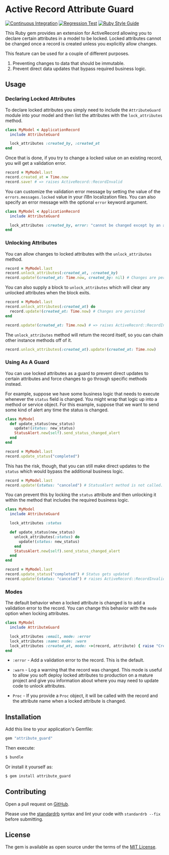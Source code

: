 # Active Record Attribute Guard

[![Continuous Integration](https://github.com/bdurand/attribute_guard/actions/workflows/continuous_integration.yml/badge.svg)](https://github.com/bdurand/attribute_guard/actions/workflows/continuous_integration.yml)
[![Regression Test](https://github.com/bdurand/attribute_guard/actions/workflows/regression_test.yml/badge.svg)](https://github.com/bdurand/attribute_guard/actions/workflows/regression_test.yml)
[![Ruby Style Guide](https://img.shields.io/badge/code_style-standard-brightgreen.svg)](https://github.com/testdouble/standard)

This Ruby gem provides an extension for ActiveRecord allowing you to declare certain attributes in a model to be locked. Locked attributes cannot be changed once a record is created unless you explicitly allow changes.

This feature can be used for a couple of different purposes.

1. Preventing changes to data that should be immutable.
2. Prevent direct data updates that bypass required business logic.

## Usage

### Declaring Locked Attributes

To declare locked attributes you simply need to include the `AttributeGuard` module into your model and then list the attributes with the `lock_attributes` method.

```ruby
class MyModel < ApplicationRecord
  include AttributeGuard

  lock_attributes :created_by, :created_at
end
```

Once that is done, if you try to change a locked value on an existing record, you will get a validation error.

```ruby
record = MyModel.last
record.created_at = Time.now
record.save! # => raises ActiveRecord::RecordInvalid
```

You can customize the validation error message by setting the value of the `errors.messages.locked` value in your i18n localization files. You can also specify an error message with the optional `error` keyword argument.

```ruby
class MyModel < ApplicationRecord
  include AttributeGuard

  lock_attributes :created_by, error: "cannot be changed except by an admin"
end
```

### Unlocking Attributes

You can allow changes to locked attributes with the `unlock_attributes` method.

```ruby
record = MyModel.last
record.unlock_attributes(:created_at, :created_by)
record.update!(created_at: Time.now, created_by: nil) # Changes are persisted
```

You can also supply a block to `unlock_attributes` which will clear any unlocked attributes when the block exits.

```ruby
record = MyModel.last
record.unlock_attributes(:created_at) do
  record.update!(created_at: Time.now) # Changes are persisted
end

record.update!(created_at: Time.now) # => raises ActiveRecord::RecordInvalid
```

The `unlock_attributes` method will return the record itself, so you can chain other instance methods off of it.

```ruby
record.unlock_attributes(:created_at).update!(created_at: Time.now)
```

### Using As A Guard

You can use locked attributes as a guard to prevent direct updates to certain attributes and force changes to go through specific methods instead.

For example, suppose we have some business logic that needs to execute whenever the `status` field is changed. You might wrap that logic up into a method or service object. For this example, suppose that we want to send some kind of alert any time the status is changed.

```ruby
class MyModel
  def update_status(new_status)
    update!(status: new_status)
    StatusAlert.new(self).send_status_changed_alert
  end
end

record = MyModel.last
record.update_status("completed")
```

This has the risk, though, that you can still make direct updates to the `status` which would bypass the additional business logic.

```ruby
record = MyModel.last
record.update!(status: "canceled") # StatusAlert method is not called.
```

You can prevent this by locking the `status` attribute and then unlocking it within the method that includes the required business logic.

```ruby
class MyModel
  include AttributeGuard

  lock_attributes :status

  def update_status(new_status)
    unlock_attributes(:status) do
      update!(status: new_status)
    end
    StatusAlert.new(self).send_status_changed_alert
  end
end

record = MyModel.last
record.update_status("completed") # Status gets updated
record.update!(status: "canceled") # raises ActiveRecord::RecordInvalid error
```

### Modes

The default behavior when a locked attribute is changed is to add a validation error to the record. You can change this behavior with the `mode` option when locking attributes.

```ruby
class MyModel
  include AttributeGuard

  lock_attributes :email, mode: :error
  lock_attributes :name: mode: :warn
  lock_attributes :created_at, mode: ->(record, attribute) { raise "Created timestamp cannot be changed" }
end
```

* `:error` - Add a validation error to the record. This is the default.

* `:warn` - Log a warning that the record was changed. This mode is useful to allow you soft deploy locked attributes to production on a mature project and give you information about where you may need to update code to unlock attributes.

* `Proc` - If you provide a `Proc` object, it will be called with the record and the attribute name when a locked attribute is changed.

## Installation

Add this line to your application's Gemfile:

```ruby
gem "attribute_guard"
```

Then execute:
```bash
$ bundle
```

Or install it yourself as:
```bash
$ gem install attribute_guard
```

## Contributing

Open a pull request on [GitHub](https://github.com/bdurand/attribute_guard).

Please use the [standardrb](https://github.com/testdouble/standard) syntax and lint your code with `standardrb --fix` before submitting.

## License

The gem is available as open source under the terms of the [MIT License](https://opensource.org/licenses/MIT).
